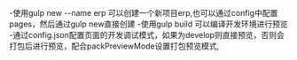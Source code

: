 -使用gulp new --name erp 可以创建一个新项目erp,也可以通过config中配置pages，然后通过gulp new直接创建
-使用gulp build 可以编译开发环境进行预览
-通过config.json配置页面的开发调试模式，如果为develop则直接预览，否则会打包后进行预览，配合packPreviewMode设置打包预览模式,